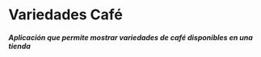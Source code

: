 # Variedades Café
##### Aplicación que permite mostrar variedades de café disponibles en una tienda 
